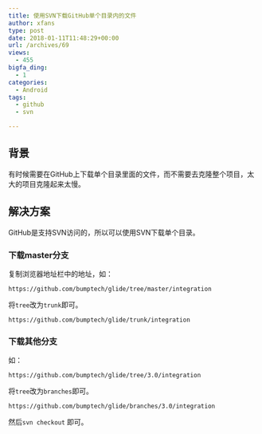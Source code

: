 ```yaml
---
title: 使用SVN下载GitHub单个目录内的文件
author: xfans
type: post
date: 2018-01-11T11:48:29+00:00
url: /archives/69
views:
  - 455
bigfa_ding:
  - 1
categories:
  - Android
tags:
  - github
  - svn

---
```

## 背景

有时候需要在GitHub上下载单个目录里面的文件，而不需要去克隆整个项目，太大的项目克隆起来太慢。

## 解决方案

GitHub是支持SVN访问的，所以可以使用SVN下载单个目录。

### 下载master分支

复制浏览器地址栏中的地址，如：

`https://github.com/bumptech/glide/tree/master/integration`

将`tree`改为`trunk`即可。

`https://github.com/bumptech/glide/trunk/integration`

### 下载其他分支

如：

`https://github.com/bumptech/glide/tree/3.0/integration`

将`tree`改为`branches`即可。

`https://github.com/bumptech/glide/branches/3.0/integration`

然后`svn checkout` 即可。